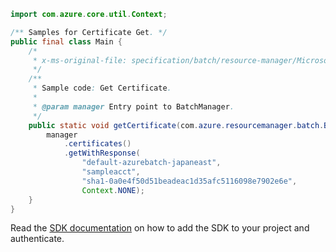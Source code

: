 ```java
import com.azure.core.util.Context;

/** Samples for Certificate Get. */
public final class Main {
    /*
     * x-ms-original-file: specification/batch/resource-manager/Microsoft.Batch/stable/2022-01-01/examples/CertificateGet.json
     */
    /**
     * Sample code: Get Certificate.
     *
     * @param manager Entry point to BatchManager.
     */
    public static void getCertificate(com.azure.resourcemanager.batch.BatchManager manager) {
        manager
            .certificates()
            .getWithResponse(
                "default-azurebatch-japaneast",
                "sampleacct",
                "sha1-0a0e4f50d51beadeac1d35afc5116098e7902e6e",
                Context.NONE);
    }
}
```

Read the [SDK documentation](https://github.com/Azure/azure-sdk-for-java/blob/azure-resourcemanager-batch_1.0.0/sdk/batch/azure-resourcemanager-batch/README.md) on how to add the SDK to your project and authenticate.
